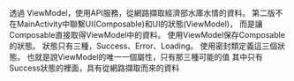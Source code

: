 透過 ViewModel，使用API服務，從網路擷取經濟部水庫水情的資料。
第二版不在MainActivity中聯繫UI(Composable)和UI的狀態(ViewModel)，
而是讓Composable直接取得ViewModel中的資料。
使用ViewModel保存Composable的狀態。
狀態只有三種，Success、Error、Loading。
使用密封類定義這三個狀態。
也就是說ViewModel的唯一一個屬性，只有那三種可能的值
其中只有Success狀態的裡面，具有從網路擷取而來的資料
